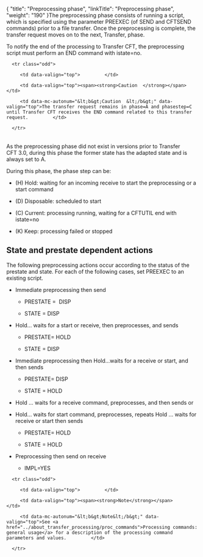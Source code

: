 {
    "title": "Preprocessing phase",
    "linkTitle": "Preprocessing phase",
    "weight": "190"
}The preprocessing phase consists of running a script, which is specified using the parameter PREEXEC (of SEND and CFTSEND commands) prior to a file transfer. Once the preprocessing is complete, the transfer request moves on to the next, Transfer, phase.

To notify the end of the processing to Transfer CFT, the preprocessing script must perform an END command with istate=no.

<table data-cellpadding="0" data-cellspacing="0">
   <tbody>
      <tr class="odd">
         <td data-valign="top">         </td>
         <td data-valign="top"><span><strong>Caution  </strong></span>         </td>
         <td data-mc-autonum="&lt;b&gt;Caution  &lt;/b&gt;" data-valign="top">The transfer request remains in phase=A and phasestep=C until Transfer CFT receives the END command related to this transfer request.         </td>
      </tr>
   </tbody>
</table>

As the preprocessing phase did not exist in versions prior to Transfer CFT 3.0, during this phase the former state has the adapted state and is always set to A.

During this phase, the phase step can be:

-   \(H\) Hold: waiting for an incoming receive to start the preprocessing or a start command
-   \(D\) Disposable: scheduled to start
-   \(C\) Current: processing running, waiting for a CFTUTIL end with istate=no
-   \(K\) Keep: processing failed or stopped

## State and prestate dependent actions

The following preprocessing actions occur according to the status of the prestate and state. For each of the following cases, set PREEXEC to an existing script.

-   Immediate preprocessing then send
    -   PRESTATE =  DISP 
    -   STATE = DISP 
-   Hold... waits for a start or receive, then preprocesses, and sends
    -   PRESTATE= HOLD
    -   STATE = DISP
-   Immediate preprocessing then Hold...waits for a receive or start, and then sends
    -   PRESTATE= DISP
    -   STATE = HOLD
-   Hold ... waits for a receive command, preprocesses, and then sends or
-   Hold... waits for start command, preprocesses, repeats Hold ... waits for receive or start then sends
    -   PRESTATE= HOLD
    -   STATE = HOLD
-   Preprocessing then send on receive
    -   IMPL=YES

<table data-cellpadding="0" data-cellspacing="0">
   <tbody>
      <tr class="odd">
         <td data-valign="top">         </td>
         <td data-valign="top"><span><strong>Note</strong></span>         </td>
         <td data-mc-autonum="&lt;b&gt;Note&lt;/b&gt;" data-valign="top">See <a href="../about_transfer_processing/proc_commands">Processing commands: general usage</a> for a description of the processing command parameters and values.         </td>
      </tr>
   </tbody>
</table>
